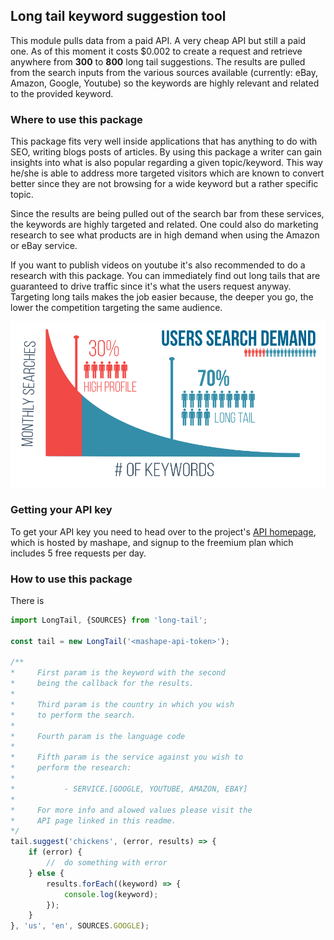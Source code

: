 ## Long tail keyword suggestion tool

This module pulls data from a paid API. A very cheap API but still a paid one. As of this moment it costs $0.002 to
create a request and retrieve anywhere from **300** to **800** long tail suggestions. The results are pulled from the
search inputs from the various sources available (currently: eBay, Amazon, Google, Youtube) so the keywords are highly 
relevant and related to the provided keyword.

### Where to use this package

This package fits very well inside applications that has anything to do with SEO, writing blogs posts of articles. By
using this package a writer can gain insights into what is also popular regarding a given topic/keyword. This way he/she
is able to address more targeted visitors which are known to convert better since they are not browsing for a wide
keyword but a rather specific topic.

Since the results are being pulled out of the search bar from these services, the keywords are highly targeted and 
related. One could also do marketing research to see what products are in high demand when using the Amazon or eBay
service.

If you want to publish videos on youtube it's also recommended to do a research with this package. You can immediately
find out long tails that are guaranteed to drive traffic since it's what the users request anyway. Targeting long
tails makes the job easier because, the deeper you go, the lower the competition targeting the same audience.

![Alt text](bs/longtail.png "Long tail breakdown")

### Getting your API key

To get your API key you need to head over to the project's [API homepage](https://market.mashape.com/heroico/long-tail-keyword-suggestion),
which is hosted by mashape, and signup to the freemium plan which includes 5 free requests per day.

### How to use this package

There is 

```javascript
import LongTail, {SOURCES} from 'long-tail';

const tail = new LongTail('<mashape-api-token>');

/**
*     First param is the keyword with the second
*     being the callback for the results.
*     
*     Third param is the country in which you wish
*     to perform the search.
*     
*     Fourth param is the language code
*     
*     Fifth param is the service against you wish to
*     perform the research:
*     
*           - SERVICE.[GOOGLE, YOUTUBE, AMAZON, EBAY]
*           
*     For more info and alowed values please visit the
*     API page linked in this readme.
*/
tail.suggest('chickens', (error, results) => {
	if (error) {
		//	do something with error
	} else {
		results.forEach((keyword) => {
			console.log(keyword);
		});
	}
}, 'us', 'en', SOURCES.GOOGLE);
```